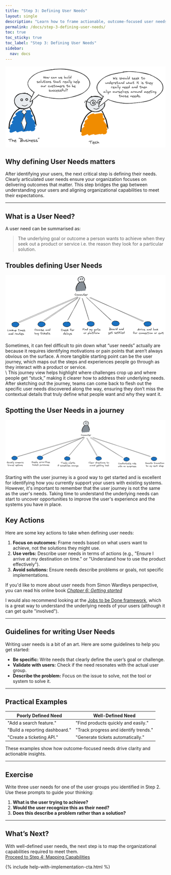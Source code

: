 ```yaml
---
title: "Step 3: Defining User Needs"
layout: single
description: "Learn how to frame actionable, outcome-focused user needs to guide your User Needs Mapping session."
permalink: /docs/step-3-defining-user-needs/
toc: true
toc_sticky: true
toc_label: "Step 3: Defining User Needs"
sidebar:
  nav: docs
---
```


![User Needs](/assets/images/unm-user-needs.png)

## Why defining User Needs matters

After identifying your users, the next critical step is defining their needs. Clearly articulated user needs ensure your organization focuses on delivering outcomes that matter. This step bridges the gap between understanding your users and aligning organizational capabilities to meet their expectations.

---

## What is a User Need?

A user need can be summarised as:

> The underlying goal or outcome a person wants to achieve when they seek out a product or service i.e. the reason they look for a particular solution.

## Troubles defining User Needs

![User Journey](/assets/images/unm-user-journey.png)

Sometimes, it can feel difficult to pin down what “user needs” actually are because it requires identifying motivations or pain points that aren’t always obvious on the surface. A more tangible starting point can be the user journey, which maps out the steps and experiences people go through as they interact with a product or service.  
\\
This journey view helps highlight where challenges crop up and where people get “stuck,” making it clearer how to address their underlying needs. After sketching out the journey, teams can come back to flesh out the specific user needs discovered along the way, ensuring they don’t miss the contextual details that truly define what people want and why they want it.

## Spotting the User Needs in a journey

![User Needs in a Journey](/assets/images/unm-user-journey-of-needs.png)

Starting with the user journey is a good way to get started and is excellent for identifying how you currently support your users with existing systems. However, it's important to remember that the user journey is not the same as the user's needs. Taking time to understand the underlying needs can start to uncover opportunities to improve the user's experience and the systems you have in place.

## Key Actions

Here are some key actions to take when defining user needs:

1. **Focus on outcomes:** Frame needs based on what users want to achieve, not the solutions they might use.
2. **Use verbs:** Describe user needs in terms of actions (e.g., "Ensure I arrive at my destination on time." or "Understand how to use the product effectively").
3. **Avoid solutions:** Ensure needs describe problems or goals, not specific implementations.

If you'd like to more about user needs from Simon Wardleys perspective, you can read his online book [*Chatper 6: Getting started*](https://medium.com/wardleymaps/getting-started-yourself-e1a359b785a2)

I would also recommend looking at the [Jobs to be Done framework](https://jobs-to-be-done.com/jobs-to-be-done-a-framework-for-customer-needs-c883cbf61c90), which is a great way to understand the underlying needs of your users (although it can get quite "involved").

---

## Guidelines for writing User Needs

Writing user needs is a bit of an art. Here are some guidelines to help you get started:

- **Be specific:** Write needs that clearly define the user’s goal or challenge.
- **Validate with users:** Check if the need resonates with the actual user group.
- **Describe the problem:** Focus on the issue to solve, not the tool or system to solve it.

---

## Practical Examples

| Poorly Defined Need            | Well-Defined Need                    |
|--------------------------------|---------------------------------------|
| "Add a search feature."        | "Find products quickly and easily."  |
| "Build a reporting dashboard." | "Track progress and identify trends."|
| "Create a ticketing API."      | "Generate tickets automatically."    |

These examples show how outcome-focused needs drive clarity and actionable insights.

---

## Exercise

Write three user needs for one of the user groups you identified in Step 2. Use these prompts to guide your thinking:

1. **What is the user trying to achieve?**
2. **Would the user recognize this as their need?**
3. **Does this describe a problem rather than a solution?**

---

## What’s Next?

With well-defined user needs, the next step is to map the organizational capabilities required to meet them.  
[Proceed to Step 4: Mapping Capabilities](/docs/step-4-mapping-capabilities)

{% include help-with-implementation-cta.html %}
